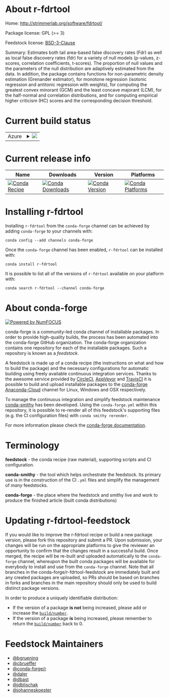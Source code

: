 About r-fdrtool
===============

Home: http://strimmerlab.org/software/fdrtool/

Package license: GPL (>= 3)

Feedstock license: [BSD-3-Clause](https://github.com/conda-forge/r-fdrtool-feedstock/blob/master/LICENSE.txt)

Summary: Estimates both tail area-based false  discovery rates (Fdr) as well as local false discovery rates (fdr) for a  variety of null models (p-values, z-scores, correlation coefficients, t-scores).  The proportion of null values and the parameters of the null  distribution are adaptively estimated from the data.  In addition, the package  contains functions for non-parametric density estimation (Grenander estimator),  for monotone regression (isotonic regression and antitonic regression with weights), for computing the greatest convex minorant (GCM) and the least concave majorant (LCM),  for the half-normal and correlation distributions, and for computing empirical higher criticism (HC) scores and the corresponding decision threshold.

Current build status
====================


<table>
    
  <tr>
    <td>Azure</td>
    <td>
      <details>
        <summary>
          <a href="https://dev.azure.com/conda-forge/feedstock-builds/_build/latest?definitionId=1130&branchName=master">
            <img src="https://dev.azure.com/conda-forge/feedstock-builds/_apis/build/status/r-fdrtool-feedstock?branchName=master">
          </a>
        </summary>
        <table>
          <thead><tr><th>Variant</th><th>Status</th></tr></thead>
          <tbody><tr>
              <td>linux_64_r_base3.6</td>
              <td>
                <a href="https://dev.azure.com/conda-forge/feedstock-builds/_build/latest?definitionId=1130&branchName=master">
                  <img src="https://dev.azure.com/conda-forge/feedstock-builds/_apis/build/status/r-fdrtool-feedstock?branchName=master&jobName=linux&configuration=linux_64_r_base3.6" alt="variant">
                </a>
              </td>
            </tr><tr>
              <td>linux_64_r_base4.0</td>
              <td>
                <a href="https://dev.azure.com/conda-forge/feedstock-builds/_build/latest?definitionId=1130&branchName=master">
                  <img src="https://dev.azure.com/conda-forge/feedstock-builds/_apis/build/status/r-fdrtool-feedstock?branchName=master&jobName=linux&configuration=linux_64_r_base4.0" alt="variant">
                </a>
              </td>
            </tr><tr>
              <td>osx_64_r_base3.6</td>
              <td>
                <a href="https://dev.azure.com/conda-forge/feedstock-builds/_build/latest?definitionId=1130&branchName=master">
                  <img src="https://dev.azure.com/conda-forge/feedstock-builds/_apis/build/status/r-fdrtool-feedstock?branchName=master&jobName=osx&configuration=osx_64_r_base3.6" alt="variant">
                </a>
              </td>
            </tr><tr>
              <td>osx_64_r_base4.0</td>
              <td>
                <a href="https://dev.azure.com/conda-forge/feedstock-builds/_build/latest?definitionId=1130&branchName=master">
                  <img src="https://dev.azure.com/conda-forge/feedstock-builds/_apis/build/status/r-fdrtool-feedstock?branchName=master&jobName=osx&configuration=osx_64_r_base4.0" alt="variant">
                </a>
              </td>
            </tr><tr>
              <td>win_64_r_base3.6</td>
              <td>
                <a href="https://dev.azure.com/conda-forge/feedstock-builds/_build/latest?definitionId=1130&branchName=master">
                  <img src="https://dev.azure.com/conda-forge/feedstock-builds/_apis/build/status/r-fdrtool-feedstock?branchName=master&jobName=win&configuration=win_64_r_base3.6" alt="variant">
                </a>
              </td>
            </tr><tr>
              <td>win_64_r_base4.0</td>
              <td>
                <a href="https://dev.azure.com/conda-forge/feedstock-builds/_build/latest?definitionId=1130&branchName=master">
                  <img src="https://dev.azure.com/conda-forge/feedstock-builds/_apis/build/status/r-fdrtool-feedstock?branchName=master&jobName=win&configuration=win_64_r_base4.0" alt="variant">
                </a>
              </td>
            </tr>
          </tbody>
        </table>
      </details>
    </td>
  </tr>
</table>

Current release info
====================

| Name | Downloads | Version | Platforms |
| --- | --- | --- | --- |
| [![Conda Recipe](https://img.shields.io/badge/recipe-r--fdrtool-green.svg)](https://anaconda.org/conda-forge/r-fdrtool) | [![Conda Downloads](https://img.shields.io/conda/dn/conda-forge/r-fdrtool.svg)](https://anaconda.org/conda-forge/r-fdrtool) | [![Conda Version](https://img.shields.io/conda/vn/conda-forge/r-fdrtool.svg)](https://anaconda.org/conda-forge/r-fdrtool) | [![Conda Platforms](https://img.shields.io/conda/pn/conda-forge/r-fdrtool.svg)](https://anaconda.org/conda-forge/r-fdrtool) |

Installing r-fdrtool
====================

Installing `r-fdrtool` from the `conda-forge` channel can be achieved by adding `conda-forge` to your channels with:

```
conda config --add channels conda-forge
```

Once the `conda-forge` channel has been enabled, `r-fdrtool` can be installed with:

```
conda install r-fdrtool
```

It is possible to list all of the versions of `r-fdrtool` available on your platform with:

```
conda search r-fdrtool --channel conda-forge
```


About conda-forge
=================

[![Powered by NumFOCUS](https://img.shields.io/badge/powered%20by-NumFOCUS-orange.svg?style=flat&colorA=E1523D&colorB=007D8A)](http://numfocus.org)

conda-forge is a community-led conda channel of installable packages.
In order to provide high-quality builds, the process has been automated into the
conda-forge GitHub organization. The conda-forge organization contains one repository
for each of the installable packages. Such a repository is known as a *feedstock*.

A feedstock is made up of a conda recipe (the instructions on what and how to build
the package) and the necessary configurations for automatic building using freely
available continuous integration services. Thanks to the awesome service provided by
[CircleCI](https://circleci.com/), [AppVeyor](https://www.appveyor.com/)
and [TravisCI](https://travis-ci.com/) it is possible to build and upload installable
packages to the [conda-forge](https://anaconda.org/conda-forge)
[Anaconda-Cloud](https://anaconda.org/) channel for Linux, Windows and OSX respectively.

To manage the continuous integration and simplify feedstock maintenance
[conda-smithy](https://github.com/conda-forge/conda-smithy) has been developed.
Using the ``conda-forge.yml`` within this repository, it is possible to re-render all of
this feedstock's supporting files (e.g. the CI configuration files) with ``conda smithy rerender``.

For more information please check the [conda-forge documentation](https://conda-forge.org/docs/).

Terminology
===========

**feedstock** - the conda recipe (raw material), supporting scripts and CI configuration.

**conda-smithy** - the tool which helps orchestrate the feedstock.
                   Its primary use is in the construction of the CI ``.yml`` files
                   and simplify the management of *many* feedstocks.

**conda-forge** - the place where the feedstock and smithy live and work to
                  produce the finished article (built conda distributions)


Updating r-fdrtool-feedstock
============================

If you would like to improve the r-fdrtool recipe or build a new
package version, please fork this repository and submit a PR. Upon submission,
your changes will be run on the appropriate platforms to give the reviewer an
opportunity to confirm that the changes result in a successful build. Once
merged, the recipe will be re-built and uploaded automatically to the
`conda-forge` channel, whereupon the built conda packages will be available for
everybody to install and use from the `conda-forge` channel.
Note that all branches in the conda-forge/r-fdrtool-feedstock are
immediately built and any created packages are uploaded, so PRs should be based
on branches in forks and branches in the main repository should only be used to
build distinct package versions.

In order to produce a uniquely identifiable distribution:
 * If the version of a package **is not** being increased, please add or increase
   the [``build/number``](https://conda.io/docs/user-guide/tasks/build-packages/define-metadata.html#build-number-and-string).
 * If the version of a package **is** being increased, please remember to return
   the [``build/number``](https://conda.io/docs/user-guide/tasks/build-packages/define-metadata.html#build-number-and-string)
   back to 0.

Feedstock Maintainers
=====================

* [@bgruening](https://github.com/bgruening/)
* [@cbrueffer](https://github.com/cbrueffer/)
* [@conda-forge/r](https://github.com/conda-forge/r/)
* [@daler](https://github.com/daler/)
* [@dbast](https://github.com/dbast/)
* [@jdblischak](https://github.com/jdblischak/)
* [@johanneskoester](https://github.com/johanneskoester/)

